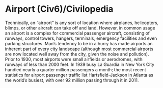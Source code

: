 # Airport (Civ6)/Civilopedia

Technically, an “airport” is any sort of location where airplanes, helicopters, blimps, or other aircraft can take off and land. However, in common usage an airport is a complex for commercial passenger aircraft, consisting of runways, control towers, hangers, terminals, emergency facilities and even parking structures. Man’s tendency to be in a hurry has made airports an inherent part of every city landscape (although most commercial airports are now located well away from the city, given the noise and pollution). Prior to 1930, most airports were small airfields or aerodromes, with runways of less than 2000 feet. In 1939 busy La Guardia in New York City handled nearly a quarter million passengers a month; the most recent statistics for airport passenger traffic list Hartsfield-Jackson in Atlanta as the world’s busiest, with over 92 million passing through it in 2011.